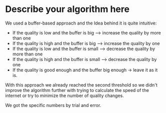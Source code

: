 Describe your algorithm here
======
We used a buffer-based approach and the Idea behind it is quite intuitive:
- If the quality is low and the buffer is big   --> increase the quality by more than one
- If the quality is high and the buffer is big --> increase the quality by one
- If the quality is low and the buffer is small --> decrease the quality by more than one
- If the quality is high and the buffer is small --> decrease the quality by one
- If the quality is good enough and the buffer big enough -> leave it as it is.


With this approach we already reached the second threshold so we didn't improve the algorithm further with trying to calculate the speed of the internet or try to minimize the number of quality changes.

We got the specific numbers by trial and error.
